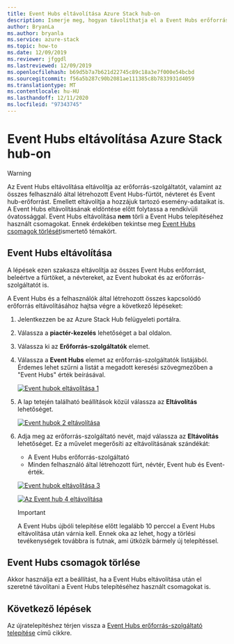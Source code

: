 ```yaml
---
title: Event Hubs eltávolítása Azure Stack hub-on
description: Ismerje meg, hogyan távolíthatja el a Event Hubs erőforrás-szolgáltatót az Azure Stack hub-on.
author: BryanLa
ms.author: bryanla
ms.service: azure-stack
ms.topic: how-to
ms.date: 12/09/2019
ms.reviewer: jfggdl
ms.lastreviewed: 12/09/2019
ms.openlocfilehash: b69d5b7a7b621d22745c89c18a3e7f000e54bcbd
ms.sourcegitcommit: f56a5b287c90b2081ae111385c8b7833931d4059
ms.translationtype: MT
ms.contentlocale: hu-HU
ms.lasthandoff: 12/11/2020
ms.locfileid: "97343745"
---
```

# <a name="how-to-remove-event-hubs-on-azure-stack-hub"></a>Event Hubs eltávolítása Azure Stack hub-on

> [!WARNING]
> Az Event Hubs eltávolítása eltávolítja az erőforrás-szolgáltatót, valamint az összes felhasználó által létrehozott Event Hubs-fürtöt, névteret és Event hub-erőforrást. Emellett eltávolítja a hozzájuk tartozó esemény-adataikat is.  
> A Event Hubs eltávolításának eldöntése előtt folytassa a rendkívüli óvatossággal. Event Hubs eltávolítása **nem** törli a Event Hubs telepítéséhez használt csomagokat. Ennek érdekében tekintse meg [Event Hubs csomagok törlését](#delete-event-hubs-packages)ismertető témakört.

## <a name="uninstall-event-hubs"></a>Event Hubs eltávolítása

A lépések ezen szakasza eltávolítja az összes Event Hubs erőforrást, beleértve a fürtöket, a névtereket, az Event hubokat és az erőforrás-szolgáltatót is.

A Event Hubs és a felhasználók által létrehozott összes kapcsolódó erőforrás eltávolításához hajtsa végre a következő lépéseket:

1. Jelentkezzen be az Azure Stack Hub felügyeleti portálra.
2. Válassza a **piactér-kezelés** lehetőséget a bal oldalon.
3. Válassza ki az **Erőforrás-szolgáltatók** elemet.
4. Válassza a **Event Hubs** elemet az erőforrás-szolgáltatók listájából. Érdemes lehet szűrni a listát a megadott keresési szövegmezőben a "Event Hubs" érték beírásával.

   [![Event hubok eltávolítása 1](media/event-hubs-rp-remove/1-uninstall.png)](media/event-hubs-rp-remove/1-uninstall.png#lightbox)

5. A lap tetején található beállítások közül válassza az **Eltávolítás** lehetőséget.

   [![Event hubok 2 eltávolítása](media/event-hubs-rp-remove/2-uninstall.png)](media/event-hubs-rp-remove/2-uninstall.png#lightbox)

6. Adja meg az erőforrás-szolgáltató nevét, majd válassza az **Eltávolítás** lehetőséget. Ez a művelet megerősíti az eltávolításának szándékát:
   - A Event Hubs erőforrás-szolgáltató
   - Minden felhasználó által létrehozott fürt, névtér, Event hub és Event-érték.

   [![Event hubok eltávolítása 3](media/event-hubs-rp-remove/3-uninstall.png)](media/event-hubs-rp-remove/3-uninstall.png#lightbox)

   [![Az Event hub 4 eltávolítása](media/event-hubs-rp-remove/4-uninstall.png)](media/event-hubs-rp-remove/4-uninstall.png#lightbox)

   > [!IMPORTANT]
   > A Event Hubs újbóli telepítése előtt legalább 10 perccel a Event Hubs eltávolítása után várnia kell. Ennek oka az lehet, hogy a törlési tevékenységek továbbra is futnak, ami ütközik bármely új telepítéssel.

## <a name="delete-event-hubs-packages"></a>Event Hubs csomagok törlése

Akkor használja ezt a beállítást, ha a Event Hubs eltávolítása után el szeretné távolítani a Event Hubs telepítéséhez használt csomagokat is. 

## <a name="next-steps"></a>Következő lépések

Az újratelepítéshez térjen vissza a [Event Hubs erőforrás-szolgáltató telepítése](event-hubs-rp-install.md) című cikkre.